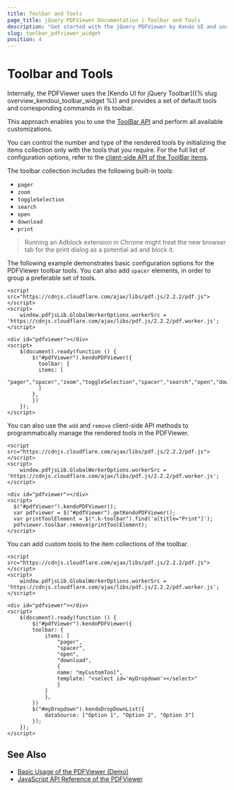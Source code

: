 ```yaml
---
title: Toolbar and Tools
page_title: jQuery PDFViewer Documentation | Toolbar and Tools
description: "Get started with the jQuery PDFViewer by Kendo UI and use and define the tools in its toolbar."
slug: toolbar_pdfviewer_widget
position: 4
---
```


# Toolbar and Tools

Internally, the PDFViewer uses the [Kendo UI for jQuery Toolbar]({% slug overview_kendoui_toolbar_widget %}) and provides a set of default tools and corresponding commands in its toolbar.

This approach enables you to use the [ToolBar API](/api/javascript/ui/toolbar) and perform all available customizations.

You can control the number and type of the rendered tools by initializing the items collection only with the tools that you require. For the full list of configuration options, refer to the [client-side API of the ToolBar items](/api/javascript/ui/pdfviewer/configuration/toolbar.items).

The toolbar collection includes the following built-in tools:

* `pager`
* `zoom`
* `toggleSelection`
* `search`
* `open`
* `download`
* `print`

 > Running an Adblock extension in Chrome might treat the new browser tab for the print dialog as a potential ad and block it.

The following example demonstrates basic configuration options for the PDFViewer toolbar tools. You can also add `spacer` elements, in order to group a preferable set of tools.

    <script src="https://cdnjs.cloudflare.com/ajax/libs/pdf.js/2.2.2/pdf.js"></script>
    <script>
        window.pdfjsLib.GlobalWorkerOptions.workerSrc = 'https://cdnjs.cloudflare.com/ajax/libs/pdf.js/2.2.2/pdf.worker.js';
    </script>

    <div id="pdfviewer"></div>
    <script>
        $(document).ready(function () {
            $("#pdfViewer").kendoPDFViewer({            
              toolbar: {
              items: [
                "pager","spacer","zoom","toggleSelection","spacer","search","open","download","print"               
              ]
            },
            })
        });
    </script>

You can also use the `add` and `remove` client-side API methods to programmatically manage the rendered tools in the PDFViewer.

    <script src="https://cdnjs.cloudflare.com/ajax/libs/pdf.js/2.2.2/pdf.js"></script>
    <script>
        window.pdfjsLib.GlobalWorkerOptions.workerSrc = 'https://cdnjs.cloudflare.com/ajax/libs/pdf.js/2.2.2/pdf.worker.js';
    </script>

    <div id="pdfviewer"></div>
    <script>
      $("#pdfViewer").kendoPDFViewer();           
      var pdfviewer = $("#pdfViewer").getKendoPDFViewer();
      var printToolElement = $(".k-toolbar").find('a[title="Print"]');
      pdfviewer.toolbar.remove(printToolElement);
    </script>

You can add custom tools to the item collections of the toolbar.

    <script src="https://cdnjs.cloudflare.com/ajax/libs/pdf.js/2.2.2/pdf.js"></script>
    <script>
        window.pdfjsLib.GlobalWorkerOptions.workerSrc = 'https://cdnjs.cloudflare.com/ajax/libs/pdf.js/2.2.2/pdf.worker.js';
    </script>

    <div id="pdfviewer"></div>
    <script>
        $(document).ready(function () {
            $("#pdfViewer").kendoPDFViewer({            
            toolbar: {
                items: [
                    "pager",
                    "spacer",
                    "open",
                    "download",
                    {
                    name: "myCustomTool",
                    template: "<select id='myDropdown'></select>"
                    }
                ]
                },
            })
            $("#myDropdown").kendoDropDownList({
        	    dataSource: ["Option 1", "Option 2", "Option 3"]
            });
        });
    </script>

## See Also

* [Basic Usage of the PDFViewer (Demo)](https://demos.telerik.com/kendo-ui/pdfviewer/index)
* [JavaScript API Reference of the PDFViewer](/api/javascript/ui/pdfviewer)
